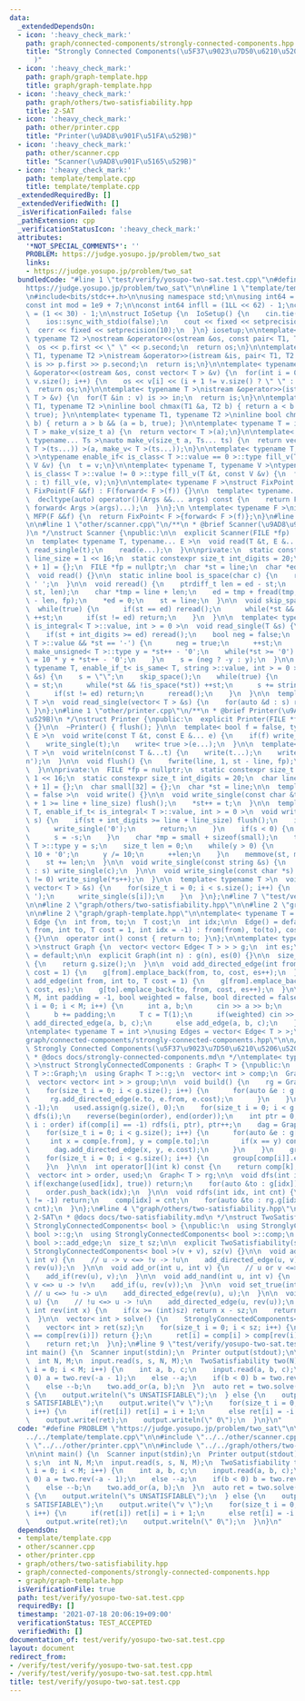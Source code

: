 ```yaml
---
data:
  _extendedDependsOn:
  - icon: ':heavy_check_mark:'
    path: graph/connected-components/strongly-connected-components.hpp
    title: "Strongly Connected Components(\u5F37\u9023\u7D50\u6210\u5206\u5206\u89E3\
      )"
  - icon: ':heavy_check_mark:'
    path: graph/graph-template.hpp
    title: graph/graph-template.hpp
  - icon: ':heavy_check_mark:'
    path: graph/others/two-satisfiability.hpp
    title: 2-SAT
  - icon: ':heavy_check_mark:'
    path: other/printer.cpp
    title: "Printer(\u9AD8\u901F\u51FA\u529B)"
  - icon: ':heavy_check_mark:'
    path: other/scanner.cpp
    title: "Scanner(\u9AD8\u901F\u5165\u529B)"
  - icon: ':heavy_check_mark:'
    path: template/template.cpp
    title: template/template.cpp
  _extendedRequiredBy: []
  _extendedVerifiedWith: []
  _isVerificationFailed: false
  _pathExtension: cpp
  _verificationStatusIcon: ':heavy_check_mark:'
  attributes:
    '*NOT_SPECIAL_COMMENTS*': ''
    PROBLEM: https://judge.yosupo.jp/problem/two_sat
    links:
    - https://judge.yosupo.jp/problem/two_sat
  bundledCode: "#line 1 \"test/verify/yosupo-two-sat.test.cpp\"\n#define PROBLEM \"\
    https://judge.yosupo.jp/problem/two_sat\"\n\n#line 1 \"template/template.cpp\"\
    \n#include<bits/stdc++.h>\n\nusing namespace std;\n\nusing int64 = long long;\n\
    const int mod = 1e9 + 7;\n\nconst int64 infll = (1LL << 62) - 1;\nconst int inf\
    \ = (1 << 30) - 1;\n\nstruct IoSetup {\n  IoSetup() {\n    cin.tie(nullptr);\n\
    \    ios::sync_with_stdio(false);\n    cout << fixed << setprecision(10);\n  \
    \  cerr << fixed << setprecision(10);\n  }\n} iosetup;\n\ntemplate< typename T1,\
    \ typename T2 >\nostream &operator<<(ostream &os, const pair< T1, T2 >& p) {\n\
    \  os << p.first << \" \" << p.second;\n  return os;\n}\n\ntemplate< typename\
    \ T1, typename T2 >\nistream &operator>>(istream &is, pair< T1, T2 > &p) {\n \
    \ is >> p.first >> p.second;\n  return is;\n}\n\ntemplate< typename T >\nostream\
    \ &operator<<(ostream &os, const vector< T > &v) {\n  for(int i = 0; i < (int)\
    \ v.size(); i++) {\n    os << v[i] << (i + 1 != v.size() ? \" \" : \"\");\n  }\n\
    \  return os;\n}\n\ntemplate< typename T >\nistream &operator>>(istream &is, vector<\
    \ T > &v) {\n  for(T &in : v) is >> in;\n  return is;\n}\n\ntemplate< typename\
    \ T1, typename T2 >\ninline bool chmax(T1 &a, T2 b) { return a < b && (a = b,\
    \ true); }\n\ntemplate< typename T1, typename T2 >\ninline bool chmin(T1 &a, T2\
    \ b) { return a > b && (a = b, true); }\n\ntemplate< typename T = int64 >\nvector<\
    \ T > make_v(size_t a) {\n  return vector< T >(a);\n}\n\ntemplate< typename T,\
    \ typename... Ts >\nauto make_v(size_t a, Ts... ts) {\n  return vector< decltype(make_v<\
    \ T >(ts...)) >(a, make_v< T >(ts...));\n}\n\ntemplate< typename T, typename V\
    \ >\ntypename enable_if< is_class< T >::value == 0 >::type fill_v(T &t, const\
    \ V &v) {\n  t = v;\n}\n\ntemplate< typename T, typename V >\ntypename enable_if<\
    \ is_class< T >::value != 0 >::type fill_v(T &t, const V &v) {\n  for(auto &e\
    \ : t) fill_v(e, v);\n}\n\ntemplate< typename F >\nstruct FixPoint : F {\n  explicit\
    \ FixPoint(F &&f) : F(forward< F >(f)) {}\n\n  template< typename... Args >\n\
    \  decltype(auto) operator()(Args &&... args) const {\n    return F::operator()(*this,\
    \ forward< Args >(args)...);\n  }\n};\n \ntemplate< typename F >\ninline decltype(auto)\
    \ MFP(F &&f) {\n  return FixPoint< F >{forward< F >(f)};\n}\n#line 4 \"test/verify/yosupo-two-sat.test.cpp\"\
    \n\n#line 1 \"other/scanner.cpp\"\n/**\n * @brief Scanner(\u9AD8\u901F\u5165\u529B\
    )\n */\nstruct Scanner {\npublic:\n\n  explicit Scanner(FILE *fp) : fp(fp) {}\n\
    \n  template< typename T, typename... E >\n  void read(T &t, E &... e) {\n   \
    \ read_single(t);\n    read(e...);\n  }\n\nprivate:\n  static constexpr size_t\
    \ line_size = 1 << 16;\n  static constexpr size_t int_digits = 20;\n  char line[line_size\
    \ + 1] = {};\n  FILE *fp = nullptr;\n  char *st = line;\n  char *ed = line;\n\n\
    \  void read() {}\n\n  static inline bool is_space(char c) {\n    return c <=\
    \ ' ';\n  }\n\n  void reread() {\n    ptrdiff_t len = ed - st;\n    memmove(line,\
    \ st, len);\n    char *tmp = line + len;\n    ed = tmp + fread(tmp, 1, line_size\
    \ - len, fp);\n    *ed = 0;\n    st = line;\n  }\n\n  void skip_space() {\n  \
    \  while(true) {\n      if(st == ed) reread();\n      while(*st && is_space(*st))\
    \ ++st;\n      if(st != ed) return;\n    }\n  }\n\n  template< typename T, enable_if_t<\
    \ is_integral< T >::value, int > = 0 >\n  void read_single(T &s) {\n    skip_space();\n\
    \    if(st + int_digits >= ed) reread();\n    bool neg = false;\n    if(is_signed<\
    \ T >::value && *st == '-') {\n      neg = true;\n      ++st;\n    }\n    typename\
    \ make_unsigned< T >::type y = *st++ - '0';\n    while(*st >= '0') {\n      y\
    \ = 10 * y + *st++ - '0';\n    }\n    s = (neg ? -y : y);\n  }\n\n  template<\
    \ typename T, enable_if_t< is_same< T, string >::value, int > = 0 >\n  void read_single(T\
    \ &s) {\n    s = \"\";\n    skip_space();\n    while(true) {\n      char *base\
    \ = st;\n      while(*st && !is_space(*st)) ++st;\n      s += string(base, st);\n\
    \      if(st != ed) return;\n      reread();\n    }\n  }\n\n  template< typename\
    \ T >\n  void read_single(vector< T > &s) {\n    for(auto &d : s) read(d);\n \
    \ }\n};\n#line 1 \"other/printer.cpp\"\n/**\n * @brief Printer(\u9AD8\u901F\u51FA\
    \u529B)\n */\nstruct Printer {\npublic:\n  explicit Printer(FILE *fp) : fp(fp)\
    \ {}\n\n  ~Printer() { flush(); }\n\n  template< bool f = false, typename T, typename...\
    \ E >\n  void write(const T &t, const E &... e) {\n    if(f) write_single(' ');\n\
    \    write_single(t);\n    write< true >(e...);\n  }\n\n  template< typename...\
    \ T >\n  void writeln(const T &...t) {\n    write(t...);\n    write_single('\\\
    n');\n  }\n\n  void flush() {\n    fwrite(line, 1, st - line, fp);\n    st = line;\n\
    \  }\n\nprivate:\n  FILE *fp = nullptr;\n  static constexpr size_t line_size =\
    \ 1 << 16;\n  static constexpr size_t int_digits = 20;\n  char line[line_size\
    \ + 1] = {};\n  char small[32] = {};\n  char *st = line;\n\n  template< bool f\
    \ = false >\n  void write() {}\n\n  void write_single(const char &t) {\n    if(st\
    \ + 1 >= line + line_size) flush();\n    *st++ = t;\n  }\n\n  template< typename\
    \ T, enable_if_t< is_integral< T >::value, int > = 0 >\n  void write_single(T\
    \ s) {\n    if(st + int_digits >= line + line_size) flush();\n    if(s == 0) {\n\
    \      write_single('0');\n      return;\n    }\n    if(s < 0) {\n      write_single('-');\n\
    \      s = -s;\n    }\n    char *mp = small + sizeof(small);\n    typename make_unsigned<\
    \ T >::type y = s;\n    size_t len = 0;\n    while(y > 0) {\n      *--mp = y %\
    \ 10 + '0';\n      y /= 10;\n      ++len;\n    }\n    memmove(st, mp, len);\n\
    \    st += len;\n  }\n\n  void write_single(const string &s) {\n    for(auto &c\
    \ : s) write_single(c);\n  }\n\n  void write_single(const char *s) {\n    while(*s\
    \ != 0) write_single(*s++);\n  }\n\n  template< typename T >\n  void write_single(const\
    \ vector< T > &s) {\n    for(size_t i = 0; i < s.size(); i++) {\n      if(i) write_single('\
    \ ');\n      write_single(s[i]);\n    }\n  }\n};\n#line 7 \"test/verify/yosupo-two-sat.test.cpp\"\
    \n\n#line 2 \"graph/others/two-satisfiability.hpp\"\n\n#line 2 \"graph/connected-components/strongly-connected-components.hpp\"\
    \n\n#line 2 \"graph/graph-template.hpp\"\n\ntemplate< typename T = int >\nstruct\
    \ Edge {\n  int from, to;\n  T cost;\n  int idx;\n\n  Edge() = default;\n\n  Edge(int\
    \ from, int to, T cost = 1, int idx = -1) : from(from), to(to), cost(cost), idx(idx)\
    \ {}\n\n  operator int() const { return to; }\n};\n\ntemplate< typename T = int\
    \ >\nstruct Graph {\n  vector< vector< Edge< T > > > g;\n  int es;\n\n  Graph()\
    \ = default;\n\n  explicit Graph(int n) : g(n), es(0) {}\n\n  size_t size() const\
    \ {\n    return g.size();\n  }\n\n  void add_directed_edge(int from, int to, T\
    \ cost = 1) {\n    g[from].emplace_back(from, to, cost, es++);\n  }\n\n  void\
    \ add_edge(int from, int to, T cost = 1) {\n    g[from].emplace_back(from, to,\
    \ cost, es);\n    g[to].emplace_back(to, from, cost, es++);\n  }\n\n  void read(int\
    \ M, int padding = -1, bool weighted = false, bool directed = false) {\n    for(int\
    \ i = 0; i < M; i++) {\n      int a, b;\n      cin >> a >> b;\n      a += padding;\n\
    \      b += padding;\n      T c = T(1);\n      if(weighted) cin >> c;\n      if(directed)\
    \ add_directed_edge(a, b, c);\n      else add_edge(a, b, c);\n    }\n  }\n};\n\
    \ntemplate< typename T = int >\nusing Edges = vector< Edge< T > >;\n#line 4 \"\
    graph/connected-components/strongly-connected-components.hpp\"\n\n/**\n * @brief\
    \ Strongly Connected Components(\u5F37\u9023\u7D50\u6210\u5206\u5206\u89E3)\n\
    \ * @docs docs/strongly-connected-components.md\n */\ntemplate< typename T = int\
    \ >\nstruct StronglyConnectedComponents : Graph< T > {\npublic:\n  using Graph<\
    \ T >::Graph;\n  using Graph< T >::g;\n  vector< int > comp;\n  Graph< T > dag;\n\
    \  vector< vector< int > > group;\n\n  void build() {\n    rg = Graph< T >(g.size());\n\
    \    for(size_t i = 0; i < g.size(); i++) {\n      for(auto &e : g[i]) {\n   \
    \     rg.add_directed_edge(e.to, e.from, e.cost);\n      }\n    }\n    comp.assign(g.size(),\
    \ -1);\n    used.assign(g.size(), 0);\n    for(size_t i = 0; i < g.size(); i++)\
    \ dfs(i);\n    reverse(begin(order), end(order));\n    int ptr = 0;\n    for(int\
    \ i : order) if(comp[i] == -1) rdfs(i, ptr), ptr++;\n    dag = Graph< T >(ptr);\n\
    \    for(size_t i = 0; i < g.size(); i++) {\n      for(auto &e : g[i]) {\n   \
    \     int x = comp[e.from], y = comp[e.to];\n        if(x == y) continue;\n  \
    \      dag.add_directed_edge(x, y, e.cost);\n      }\n    }\n    group.resize(ptr);\n\
    \    for(size_t i = 0; i < g.size(); i++) {\n      group[comp[i]].emplace_back(i);\n\
    \    }\n  }\n\n  int operator[](int k) const {\n    return comp[k];\n  }\n\nprivate:\n\
    \  vector< int > order, used;\n  Graph< T > rg;\n\n  void dfs(int idx) {\n   \
    \ if(exchange(used[idx], true)) return;\n    for(auto &to : g[idx]) dfs(to);\n\
    \    order.push_back(idx);\n  }\n\n  void rdfs(int idx, int cnt) {\n    if(comp[idx]\
    \ != -1) return;\n    comp[idx] = cnt;\n    for(auto &to : rg.g[idx]) rdfs(to,\
    \ cnt);\n  }\n};\n#line 4 \"graph/others/two-satisfiability.hpp\"\n\n/**\n * @brief\
    \ 2-SAT\n * @docs docs/two-satisfiability.md\n */\nstruct TwoSatisfiability :\
    \ StronglyConnectedComponents< bool > {\npublic:\n  using StronglyConnectedComponents<\
    \ bool >::g;\n  using StronglyConnectedComponents< bool >::comp;\n  using StronglyConnectedComponents<\
    \ bool >::add_edge;\n  size_t sz;\n\n  explicit TwoSatisfiability(size_t v) :\
    \ StronglyConnectedComponents< bool >(v + v), sz(v) {}\n\n  void add_if(int u,\
    \ int v) {\n    // u -> v <=> !v -> !u\n    add_directed_edge(u, v);\n    add_directed_edge(rev(v),\
    \ rev(u));\n  }\n\n  void add_or(int u, int v) {\n    // u or v <=> !u -> v\n\
    \    add_if(rev(u), v);\n  }\n\n  void add_nand(int u, int v) {\n    // u nand\
    \ v <=> u -> !v\n    add_if(u, rev(v));\n  }\n\n  void set_true(int u) {\n   \
    \ // u <=> !u -> u\n    add_directed_edge(rev(u), u);\n  }\n\n  void set_false(int\
    \ u) {\n    // !u <=> u -> !u\n    add_directed_edge(u, rev(u));\n  }\n\n  inline\
    \ int rev(int x) {\n    if(x >= (int)sz) return x - sz;\n    return x + sz;\n\
    \  }\n\n  vector< int > solve() {\n    StronglyConnectedComponents< bool >::build();\n\
    \    vector< int > ret(sz);\n    for(size_t i = 0; i < sz; i++) {\n      if(comp[i]\
    \ == comp[rev(i)]) return {};\n      ret[i] = comp[i] > comp[rev(i)];\n    }\n\
    \    return ret;\n  }\n};\n#line 9 \"test/verify/yosupo-two-sat.test.cpp\"\n\n\
    int main() {\n  Scanner input(stdin);\n  Printer output(stdout);\n\n  string s;\n\
    \  int N, M;\n  input.read(s, s, N, M);\n  TwoSatisfiability two(N);\n  for(int\
    \ i = 0; i < M; i++) {\n    int a, b, c;\n    input.read(a, b, c);\n    if(a <\
    \ 0) a = two.rev(-a - 1);\n    else --a;\n    if(b < 0) b = two.rev(-b - 1);\n\
    \    else --b;\n    two.add_or(a, b);\n  }\n  auto ret = two.solve();\n  if(ret.empty())\
    \ {\n    output.writeln(\"s UNSATISFIABLE\");\n  } else {\n    output.writeln(\"\
    s SATISFIABLE\");\n    output.write(\"v \");\n    for(size_t i = 0; i < ret.size();\
    \ i++) {\n      if(ret[i]) ret[i] = i + 1;\n      else ret[i] = -i - 1;\n    }\n\
    \    output.write(ret);\n    output.writeln(\" 0\");\n  }\n}\n"
  code: "#define PROBLEM \"https://judge.yosupo.jp/problem/two_sat\"\n\n#include \"\
    ../../template/template.cpp\"\n\n#include \"../../other/scanner.cpp\"\n#include\
    \ \"../../other/printer.cpp\"\n\n#include \"../../graph/others/two-satisfiability.hpp\"\
    \n\nint main() {\n  Scanner input(stdin);\n  Printer output(stdout);\n\n  string\
    \ s;\n  int N, M;\n  input.read(s, s, N, M);\n  TwoSatisfiability two(N);\n  for(int\
    \ i = 0; i < M; i++) {\n    int a, b, c;\n    input.read(a, b, c);\n    if(a <\
    \ 0) a = two.rev(-a - 1);\n    else --a;\n    if(b < 0) b = two.rev(-b - 1);\n\
    \    else --b;\n    two.add_or(a, b);\n  }\n  auto ret = two.solve();\n  if(ret.empty())\
    \ {\n    output.writeln(\"s UNSATISFIABLE\");\n  } else {\n    output.writeln(\"\
    s SATISFIABLE\");\n    output.write(\"v \");\n    for(size_t i = 0; i < ret.size();\
    \ i++) {\n      if(ret[i]) ret[i] = i + 1;\n      else ret[i] = -i - 1;\n    }\n\
    \    output.write(ret);\n    output.writeln(\" 0\");\n  }\n}\n"
  dependsOn:
  - template/template.cpp
  - other/scanner.cpp
  - other/printer.cpp
  - graph/others/two-satisfiability.hpp
  - graph/connected-components/strongly-connected-components.hpp
  - graph/graph-template.hpp
  isVerificationFile: true
  path: test/verify/yosupo-two-sat.test.cpp
  requiredBy: []
  timestamp: '2021-07-18 20:06:19+09:00'
  verificationStatus: TEST_ACCEPTED
  verifiedWith: []
documentation_of: test/verify/yosupo-two-sat.test.cpp
layout: document
redirect_from:
- /verify/test/verify/yosupo-two-sat.test.cpp
- /verify/test/verify/yosupo-two-sat.test.cpp.html
title: test/verify/yosupo-two-sat.test.cpp
---
```

